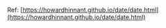 Ref: [https://howardhinnant.github.io/date/date.html](https://howardhinnant.github.io/date/date.html)